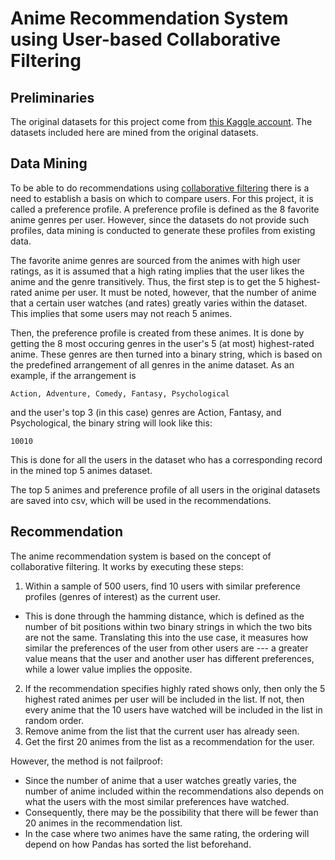# Anime Recommendation System using User-based Collaborative Filtering

## Preliminaries
The original datasets for this project come from [this Kaggle account](https://www.kaggle.com/datasets/CooperUnion/anime-recommendations-database). The datasets included here are mined from the original datasets.

## Data Mining
To be able to do recommendations using [collaborative filtering](https://builtin.com/data-science/collaborative-filtering-recommender-system) there is a need to establish a basis on which to compare users. For this project, 
it is called a preference profile. A preference profile is defined as the 8 favorite anime genres per user. However, since the datasets do not provide such profiles, data mining is conducted to generate these profiles from existing data.

The favorite anime genres are sourced from the animes with high user ratings, as it is assumed that a high rating implies that the user likes the anime and the genre transitively. Thus, the first step is to get the 5 highest-rated anime per user. It must be noted, however, that the number of anime that a certain user watches (and rates) greatly varies within the dataset. This implies that some users may not reach 5 animes.

Then, the preference profile is created from these animes. It is done by getting the 8 most occuring genres in the user's 5 (at most) highest-rated anime. These genres are then turned into a binary string, which is based on the predefined arrangement of all genres in the anime dataset. As an example, if the arrangement is

    Action, Adventure, Comedy, Fantasy, Psychological

and the user's top 3 (in this case) genres are Action, Fantasy, and Psychological, the binary string will look like this:

    10010
    
This is done for all the users in the dataset who has a corresponding record in the mined top 5 animes dataset. 

The top 5 animes and preference profile of all users in the original datasets are saved into csv, which will be used in the recommendations.


## Recommendation

The anime recommendation system is based on the concept of collaborative filtering. It works by executing these steps:

1. Within a sample of 500 users, find 10 users with similar preference profiles (genres of interest) as the current user.
  - This is done through the hamming distance, which is defined as the number of bit positions within two binary strings in which the two bits are not the same. Translating this into the use case, it measures how similar the preferences of the user from other users are --- a greater value means that the user and another user has different preferences, while a lower value implies the opposite.
2. If the recommendation specifies highly rated shows only, then only the 5 highest rated animes per user will be included in the list. If not, then every anime that the 10 users have watched will be included in the list in random order.
3. Remove anime from the list that the current user has already seen.
4. Get the first 20 animes from the list as a recommendation for the user.
 
However, the method is not failproof:

- Since the number of anime that a user watches greatly varies, the number of anime included within the recommendations also depends on what the users with the most similar preferences have watched.
- Consequently, there may be the possibility that there will be fewer than 20 animes in the recommendation list.
- In the case where two animes have the same rating, the ordering will depend on how Pandas has sorted the list beforehand.
